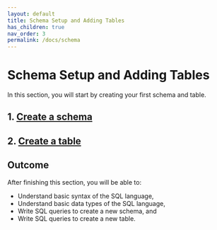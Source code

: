 ```yaml
---
layout: default
title: Schema Setup and Adding Tables
has_children: true
nav_order: 3
permalink: /docs/schema
---
```


# Schema Setup and Adding Tables

In this section, you will start by creating your first schema and table.

## 1. [Create a schema](/create-schema)

## 2. [Create a table](/create-table)

## Outcome

After finishing this section, you will be able to:

- Understand basic syntax of the SQL language,
- Understand basic data types  of the SQL language,
- Write SQL queries to create a new schema, and
- Write SQL queries to create a new table.